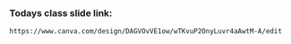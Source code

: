 ### Todays class slide link:

```link
https://www.canva.com/design/DAGVOvVE1ow/wTKvuP2OnyLuvr4aAwtM-A/edit
```
